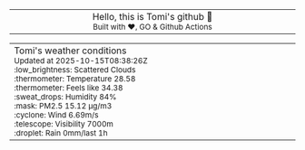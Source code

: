 
<div align="center">
<table>
<tbody>
<td align="center">
<img width="2000" height="0"><br>
Hello, this is Tomi's github 👋<br>
<sup>Built with ❤️, GO & Github Actions</sup><br>
<img width="2000" height="0">
</td>
</tbody>
</table>
</div>
<table>
<tbody>
<td align="left">
<img width="2000" height="0"><br>
Tomi's weather conditions<br>
<sup>Updated at 2025-10-15T08:38:26Z</sup><br>
<sup>:low_brightness: Scattered Clouds</sup><br>
<sup>:thermometer: Temperature 28.58 </sup><br>
<sup>:thermometer: Feels like 34.38</sup><br>
<sup>:sweat_drops: Humidity 84%</sup><br>
<sup>:mask: PM2.5 15.12 μg/m3</sup><br>
<sup>:cyclone: Wind 6.69m/s </sup><br>
<sup>:telescope: Visibility 7000m </sup><br>
<sup>:droplet: Rain 0mm/last 1h </sup><br>
<img width="2000" height="0">
</td>
<td align="left">
<img width="2000" height="0"><br>
<br>
<img width="2000" height="0">
</td>
</tbody>
</table>
</div>
    